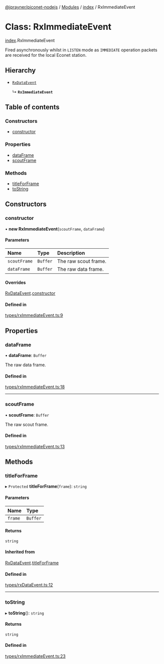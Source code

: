 [@jprayner/piconet-nodejs](../README.md) / [Modules](../modules.md) / [index](../modules/index.md) / RxImmediateEvent

# Class: RxImmediateEvent

[index](../modules/index.md).RxImmediateEvent

Fired asynchronously whilst in `LISTEN` mode as `IMMEDIATE` operation packets are received for the
local Econet station.

## Hierarchy

- [`RxDataEvent`](index.RxDataEvent.md)

  ↳ **`RxImmediateEvent`**

## Table of contents

### Constructors

- [constructor](index.RxImmediateEvent.md#constructor)

### Properties

- [dataFrame](index.RxImmediateEvent.md#dataframe)
- [scoutFrame](index.RxImmediateEvent.md#scoutframe)

### Methods

- [titleForFrame](index.RxImmediateEvent.md#titleforframe)
- [toString](index.RxImmediateEvent.md#tostring)

## Constructors

### constructor

• **new RxImmediateEvent**(`scoutFrame`, `dataFrame`)

#### Parameters

| Name         | Type     | Description          |
| :----------- | :------- | :------------------- |
| `scoutFrame` | `Buffer` | The raw scout frame. |
| `dataFrame`  | `Buffer` | The raw data frame.  |

#### Overrides

[RxDataEvent](index.RxDataEvent.md).[constructor](index.RxDataEvent.md#constructor)

#### Defined in

[types/rxImmediateEvent.ts:9](https://github.com/jprayner/piconet/blob/55ff188/driver/nodejs/src/types/rxImmediateEvent.ts#L9)

## Properties

### dataFrame

• **dataFrame**: `Buffer`

The raw data frame.

#### Defined in

[types/rxImmediateEvent.ts:18](https://github.com/jprayner/piconet/blob/55ff188/driver/nodejs/src/types/rxImmediateEvent.ts#L18)

---

### scoutFrame

• **scoutFrame**: `Buffer`

The raw scout frame.

#### Defined in

[types/rxImmediateEvent.ts:13](https://github.com/jprayner/piconet/blob/55ff188/driver/nodejs/src/types/rxImmediateEvent.ts#L13)

## Methods

### titleForFrame

▸ `Protected` **titleForFrame**(`frame`): `string`

#### Parameters

| Name    | Type     |
| :------ | :------- |
| `frame` | `Buffer` |

#### Returns

`string`

#### Inherited from

[RxDataEvent](index.RxDataEvent.md).[titleForFrame](index.RxDataEvent.md#titleforframe)

#### Defined in

[types/rxDataEvent.ts:12](https://github.com/jprayner/piconet/blob/55ff188/driver/nodejs/src/types/rxDataEvent.ts#L12)

---

### toString

▸ **toString**(): `string`

#### Returns

`string`

#### Defined in

[types/rxImmediateEvent.ts:23](https://github.com/jprayner/piconet/blob/55ff188/driver/nodejs/src/types/rxImmediateEvent.ts#L23)
